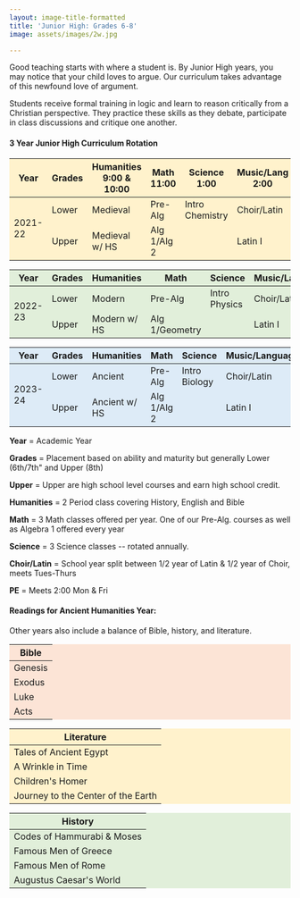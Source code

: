 ```yaml
---
layout: image-title-formatted
title: 'Junior High: Grades 6-8'
image: assets/images/2w.jpg

---
```

Good teaching starts with where a student is. By Junior High years, you may notice that your child loves to argue. Our curriculum takes advantage of this newfound love of argument.

Students receive formal training in logic and learn to reason critically from a Christian perspective. They practice these skills as they debate, participate in class discussions and critique one another.

<h4>3 Year Junior High Curriculum Rotation</h4>
<table class="uk-table uk-table-divider uk-table-middle" style="background-color:rgb(255, 242, 204)">
<thead>
<tr>
<th>Year</th>
<th>Grades</th>
<th>Humanities 9:00 & 10:00</th>
<th>Math 11:00</th>
<th>Science 1:00</th>
<th>Music/Lang 2:00</th>
</tr>
</thead>
<tbody>
<tr>
<td rowspan="2">2021-22</td>
<td>Lower</td>
<td>Medieval</td>
<td>Pre-Alg</td>
<td>Intro Chemistry</td>
<td>Choir/Latin</td>
</tr>
<tr>
<td>Upper</td>
<td>Medieval w/ HS</td>
<td>Alg 1/Alg 2</td>
<td></td>
<td>Latin I</td>
</tr>
</tbody>

<table class="uk-table uk-table-divider uk-table-middle" style="background-color:rgb(225, 239, 218)">
<thead>
<tr>
<th>Year</th>
<th>Grades</th>
<th>Humanities</th>
<th>Math</th>
<th>Science</th>
<th>Music/Language</th>
</tr>
</thead>
<tbody>
<tr>
<td rowspan="2">2022-23</td>
<td>Lower</td>
<td>Modern</td>
<td>Pre-Alg</td>
<td>Intro Physics</td>
<td>Choir/Latin</td>
</tr>
<tr>
<td>Upper</td>
<td>Modern w/ HS</td>
<td>Alg 1/Geometry</td>
<td></td>
<td>Latin I</td>
</tr>
</tbody>
</table>

<table class="uk-table uk-table-divider uk-table-middle" style="background-color:rgb(221, 235, 247)">
<thead>
<tr>
<th>Year</th>
<th>Grades</th>
<th>Humanities</th>
<th>Math</th>
<th>Science</th>
<th>Music/Language</th>
</tr>
</thead>
<tbody>
<tr>
<td rowspan="2">2023-24</td>
<td>Lower</td>
<td>Ancient</td>
<td>Pre-Alg</td>
<td>Intro Biology</td>
<td>Choir/Latin</td>
</tr>
<tr>
<td>Upper</td>
<td>Ancient w/ HS</td>
<td>Alg 1/Alg 2</td>
<td></td>
<td>Latin I</td>
</tr>
</tbody>
</table>

<p><b>Year</b> = Academic Year</p>
<p><b>Grades</b> = Placement based on ability and maturity but generally Lower (6th/7th" and Upper (8th)</p>
<p><b>Upper</b> = Upper are high school level courses and earn high school credit.</p>
<p><b>Humanities</b> = 2 Period class covering History, English and Bible</p>
<p><b>Math</b> = 3 Math classes offered per year. One of our Pre-Alg. courses as well as Algebra 1 offered every year</p>
<p><b>Science</b> = 3 Science classes -- rotated annually.</p>
<p><b>Choir/Latin</b> = School year split between 1/2 year of Latin & 1/2 year of Choir, meets Tues-Thurs</p>
<p><b>PE</b> = Meets 2:00 Mon & Fri</p>

<h4>Readings for Ancient Humanities Year:</h4> <p>Other years also include a balance of Bible, history, and literature.</p> <div class="uk-child-width-1-3@m" uk-grid> <div> <table class="uk-table uk-table-divider uk-table-middle uk-table-small" style="background-color:rgb(252, 228, 214)"> <thead> <tr> <th>Bible</th> </tr> </thead> <tbody> <tr> <td>Genesis</td> </tr> <tr> <td>Exodus</td> </tr> <tr> <td>Luke</td> </tr> <tr> <td>Acts</td> </tr> </tbody> </table> </div> <div> <table class="uk-table uk-table-divider uk-table-middle uk-table-small" style="background-color:rgb(255, 242, 204)"> <thead> <tr> <th>Literature</th> </tr> </thead> <tbody> <tr> <td>Tales of Ancient Egypt</td> </tr> <tr> <td>A Wrinkle in Time</td> </tr> <tr> <td>Children's Homer</td> </tr> <tr> <td>Journey to the Center of the Earth</td> </tr> </tbody> </table> </div> <div> <table class="uk-table uk-table-divider uk-table-middle uk-table-small" style="background-color:rgb(225, 239, 218)"> <thead> <tr> <th>History</th> </tr> </thead> <tbody> <tr> <td>Codes of Hammurabi & Moses</td> </tr> <tr> <td>Famous Men of Greece</td> </tr> <tr> <td>Famous Men of Rome</td> </tr> <tr> <td>Augustus Caesar's World</td> </tr> </tbody> </table> </div> </div>